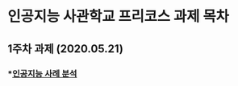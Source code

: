 # 인공지능 사관학교 프리코스 과제 목차

## 1주차 과제 (2020.05.21)

###  *[인공지능 사례 분석](https://github.com/Sanghun2/AI-project/blob/master/Untitled1.ipynb)
